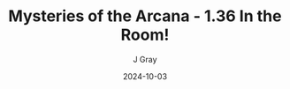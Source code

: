 ---
title: 'Mysteries of the Arcana - 1.36 In the Room!'
alt: 'Mysteries of the Arcana'
date: '2024-10-03'
author: 'J Gray'
artist: 'Keira'
---